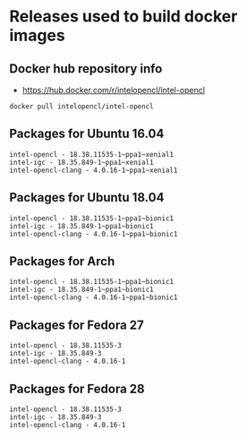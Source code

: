 # Releases used to build docker images

## Docker hub repository info

* https://hub.docker.com/r/intelopencl/intel-opencl

```
docker pull intelopencl/intel-opencl
```

## Packages for Ubuntu 16.04

```
intel-opencl - 18.38.11535-1~ppa1~xenial1
intel-igc - 18.35.849-1~ppa1~xenial1
intel-opencl-clang - 4.0.16-1~ppa1~xenial1
```

## Packages for Ubuntu 18.04

```
intel-opencl - 18.38.11535-1~ppa1~bionic1
intel-igc - 18.35.849-1~ppa1~bionic1
intel-opencl-clang - 4.0.16-1~ppa1~bionic1
```

## Packages for Arch

```
intel-opencl - 18.38.11535-1~ppa1~bionic1
intel-igc - 18.35.849-1~ppa1~bionic1
intel-opencl-clang - 4.0.16-1~ppa1~bionic1
```

## Packages for Fedora 27

```
intel-opencl - 18.38.11535-3
intel-igc - 18.35.849-3
intel-opencl-clang - 4.0.16-1
```

## Packages for Fedora 28

```
intel-opencl - 18.38.11535-3
intel-igc - 18.35.849-3
intel-opencl-clang - 4.0.16-1
```

